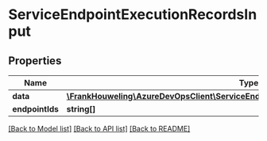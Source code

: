 # ServiceEndpointExecutionRecordsInput

## Properties
Name | Type | Description | Notes
------------ | ------------- | ------------- | -------------
**data** | [**\FrankHouweling\AzureDevOpsClient\ServiceEndpoint\Model\ServiceEndpointExecutionData**](ServiceEndpointExecutionData.md) |  | [optional] 
**endpointIds** | **string[]** |  | [optional] 

[[Back to Model list]](../README.md#documentation-for-models) [[Back to API list]](../README.md#documentation-for-api-endpoints) [[Back to README]](../README.md)



